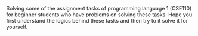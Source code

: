 Solving some of the assignment tasks of programming language 1 (CSE110) for beginner students who have problems on solving these tasks. Hope you first understand the logics behind these tasks and then try to it solve it for yourself. 

